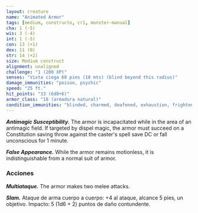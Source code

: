 ```yaml
---
layout: creature
name: "Animated Armor"
tags: [medium, constructo, cr1, monster-manual]
cha: 1 (-5)
wis: 3 (-4)
int: 1 (-5)
con: 13 (+1)
dex: 11 (0)
str: 14 (+2)
size: Medium construct
alignment: unaligned
challenge: "1 (200 XP)"
senses: "Vista ciega 60 pies (18 mts) (blind beyond this radius)"
damage_immunities: "poison, psychic"
speed: "25 ft."
hit_points: "33 (6d8+6)"
armor_class: "18 (armadura natural)"
condition_immunities: "blinded, charmed, deafened, exhaustion, frightened, paralyzed, petrified, poisoned"
---
```


***Antimagic Susceptibility.*** The armor is incapacitated while in the area of an antimagic field. If targeted by dispel magic, the armor must succeed on a Constitution saving throw against the caster's spell save DC or fall unconscious for 1 minute.

***False Appearance.*** While the armor remains motionless, it is indistinguishable from a normal suit of armor.

### Acciones

***Multiataque.*** The armor makes two melee attacks.

***Slam.*** Ataque de arma cuerpo a cuerpo: +4 al ataque, alcance 5 pies, un objetivo. Impacto: 5 (1d6 + 2) puntos de daño contundente.
